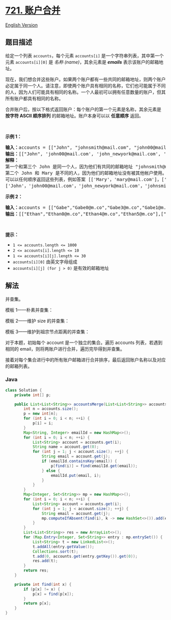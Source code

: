 # [721. 账户合并](https://leetcode.cn/problems/accounts-merge)

[English Version](/solution/0700-0799/0721.Accounts%20Merge/README_EN.md)

## 题目描述

<p>给定一个列表 <code>accounts</code>，每个元素 <code>accounts[i]</code>&nbsp;是一个字符串列表，其中第一个元素 <code>accounts[i][0]</code>&nbsp;是&nbsp;<em>名称 (name)</em>，其余元素是 <em><strong>emails</strong> </em>表示该账户的邮箱地址。</p>

<p>现在，我们想合并这些账户。如果两个账户都有一些共同的邮箱地址，则两个账户必定属于同一个人。请注意，即使两个账户具有相同的名称，它们也可能属于不同的人，因为人们可能具有相同的名称。一个人最初可以拥有任意数量的账户，但其所有账户都具有相同的名称。</p>

<p>合并账户后，按以下格式返回账户：每个账户的第一个元素是名称，其余元素是 <strong>按字符 ASCII 顺序排列</strong> 的邮箱地址。账户本身可以以 <strong>任意顺序</strong> 返回。</p>

<p>&nbsp;</p>

<p><strong>示例 1：</strong></p>

<pre>
<b>输入：</b>accounts = [["John", "johnsmith@mail.com", "john00@mail.com"], ["John", "johnnybravo@mail.com"], ["John", "johnsmith@mail.com", "john_newyork@mail.com"], ["Mary", "mary@mail.com"]]
<b>输出：</b>[["John", 'john00@mail.com', 'john_newyork@mail.com', 'johnsmith@mail.com'],  ["John", "johnnybravo@mail.com"], ["Mary", "mary@mail.com"]]
<b>解释：</b>
第一个和第三个 John 是同一个人，因为他们有共同的邮箱地址 "johnsmith@mail.com"。 
第二个 John 和 Mary 是不同的人，因为他们的邮箱地址没有被其他帐户使用。
可以以任何顺序返回这些列表，例如答案 [['Mary'，'mary@mail.com']，['John'，'johnnybravo@mail.com']，
['John'，'john00@mail.com'，'john_newyork@mail.com'，'johnsmith@mail.com']] 也是正确的。
</pre>

<p><strong>示例 2：</strong></p>

<pre>
<strong>输入：</strong>accounts = [["Gabe","Gabe0@m.co","Gabe3@m.co","Gabe1@m.co"],["Kevin","Kevin3@m.co","Kevin5@m.co","Kevin0@m.co"],["Ethan","Ethan5@m.co","Ethan4@m.co","Ethan0@m.co"],["Hanzo","Hanzo3@m.co","Hanzo1@m.co","Hanzo0@m.co"],["Fern","Fern5@m.co","Fern1@m.co","Fern0@m.co"]]
<strong>输出：</strong>[["Ethan","Ethan0@m.co","Ethan4@m.co","Ethan5@m.co"],["Gabe","Gabe0@m.co","Gabe1@m.co","Gabe3@m.co"],["Hanzo","Hanzo0@m.co","Hanzo1@m.co","Hanzo3@m.co"],["Kevin","Kevin0@m.co","Kevin3@m.co","Kevin5@m.co"],["Fern","Fern0@m.co","Fern1@m.co","Fern5@m.co"]]
</pre>

<p>&nbsp;</p>

<p><strong>提示：</strong></p>

<ul>
	<li><code>1 &lt;= accounts.length &lt;= 1000</code></li>
	<li><code>2 &lt;= accounts[i].length &lt;= 10</code></li>
	<li><code>1 &lt;= accounts[i][j].length &lt;= 30</code></li>
	<li><code>accounts[i][0]</code> 由英文字母组成</li>
	<li><code>accounts[i][j] (for j &gt; 0)</code> 是有效的邮箱地址</li>
</ul>

## 解法

并查集。

模板 1——朴素并查集：

模板 2——维护 size 的并查集：

模板 3——维护到祖宗节点距离的并查集：

对于本题，初始每个 account 是一个独立的集合。遍历 accounts 列表，若遇到相同的 email，则将两账户进行合并，遍历完毕得到并查集。

接着对每个集合进行中的所有账户邮箱进行合并排序，最后返回账户名称以及对应的邮箱列表。

### **Java**

```java
class Solution {
    private int[] p;

    public List<List<String>> accountsMerge(List<List<String>> accounts) {
        int n = accounts.size();
        p = new int[n];
        for (int i = 0; i < n; ++i) {
            p[i] = i;
        }
        Map<String, Integer> emailId = new HashMap<>();
        for (int i = 0; i < n; ++i) {
            List<String> account = accounts.get(i);
            String name = account.get(0);
            for (int j = 1; j < account.size(); ++j) {
                String email = account.get(j);
                if (emailId.containsKey(email)) {
                    p[find(i)] = find(emailId.get(email));
                } else {
                    emailId.put(email, i);
                }
            }
        }
        Map<Integer, Set<String>> mp = new HashMap<>();
        for (int i = 0; i < n; ++i) {
            List<String> account = accounts.get(i);
            for (int j = 1; j < account.size(); ++j) {
                String email = account.get(j);
                mp.computeIfAbsent(find(i), k -> new HashSet<>()).add(email);
            }
        }
        List<List<String>> res = new ArrayList<>();
        for (Map.Entry<Integer, Set<String>> entry : mp.entrySet()) {
            List<String> t = new LinkedList<>();
            t.addAll(entry.getValue());
            Collections.sort(t);
            t.add(0, accounts.get(entry.getKey()).get(0));
            res.add(t);
        }
        return res;
    }

    private int find(int x) {
        if (p[x] != x) {
            p[x] = find(p[x]);
        }
        return p[x];
    }
}
```
